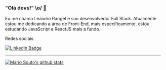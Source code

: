 ### "Olá devs!" \o/ 👋

Eu me chamo Leandro Rangel e sou desenvolvedor Full Stack. Atualmente estou me dedicando a área de Front-End, mais especificamente, estou estudando JavaScript e ReactJS mais a fundo.

Redes sociais:

[![Linkedin Badge](https://img.shields.io/badge/-LinkedIn-blue?style=flat-square&logo=Linkedin&logoColor=white&link=https://www.linkedin.com/in/leandro-ranggel)](https://www.linkedin.com/in/omariosouto)

____


[![Mario Souto's github stats](https://github-readme-stats.vercel.app/api?username=LeoRangel&theme=dark&show_icons=true&count_private=true)](https://github.com/felipefialho)
